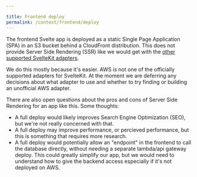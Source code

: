```yaml
---

title: Frontend deploy
permalink: /context/frontend/deploy
---
```


The frontend Svelte app is deployed as a static Single Page Application (SPA) in an S3 bucket behind a CloudFront distribution. This does not provide Server Side Rendering (SSR) like we would get with the [other supported SvelteKit adapters](https://kit.svelte.dev/docs/adapters).

We do this mostly because it's easier. AWS is not one of the officially supported adapters for SvelteKit. At the moment we are deferring any decisions about what adapter to use and whether to try finding or building an unofficial AWS adapter.

There are also open questions about the pros and cons of Server Side Rendering for an app like this. Some thoughts:

- A full deploy would likely improves Search Engine Optimization (SEO), but we're not really concerned with that.
- A full deploy may improve performance, or percieved performance, but this is something that requires more research.
- A full deploy would potentially allow an "endpoint" in the frontend to call the database directly, without needing a separate lambda/api gateway deploy. This could greatly simplify our app, but we would need to understand how to give the backend access especially if it's not deployed on AWS.
